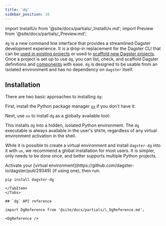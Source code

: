 ```yaml
---
title: 'dg'
sidebar_position: 10
---
```


import InstallUv from '@site/docs/partials/\_InstallUv.md';
import Preview from '@site/docs/partials/\_Preview.md';

<Preview />

`dg` is a new command line interface that provides a streamlined Dagster development experience. It is a drop-in replacement for the Dagster CLI that can be [used in existing projects](/guides/labs/dg/incrementally-adopting-dg/migrating-project) or used to [scaffold new Dagster projects](/guides/labs/dg/scaffolding-a-project). Once a project is set up to use `dg`, you can list, check, and scaffold Dagster definitions and [components](/guides/labs/components/) with ease. `dg` is designed to be usable from an isolated environment and has no dependency on `dagster` itself.

## Installation

There are two basic approaches to installing `dg`:

<Tabs>
<TabItem value="uv" label="uv">

First, install the Python package manager [`uv`](https://docs.astral.sh/uv/) if you don't have it:

<InstallUv />

Next, use `uv` to install `dg` as a globally available tool:

<CliInvocationExample contents="uv tool install dagster-dg" />

This installs `dg` into a hidden, isolated Python environment. The `dg` executable is always available in the user's `$PATH`, regardless of any virtual environment activation in the shell.

While it is possible to create a virtual environment and install `dagster-dg` into it with `uv`, we recommend a global installation for most users. It is simpler, only needs to be done once, and better supports multiple Python projects.

</TabItem>
<TabItem value="pip" label="pip">
Activate your [virtual environment](https://github.com/dagster-io/dagster/pull/29349) (if using one), then run:

```
pip install dagster-dg

</TabItem>
</Tabs>

## `dg` API reference

import DgReference from '@site/docs/partials/\_DgReference.md';

<DgReference />
